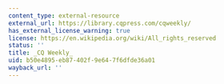 ```yaml
---
content_type: external-resource
external_url: https://library.cqpress.com/cqweekly/
has_external_license_warning: true
license: https://en.wikipedia.org/wiki/All_rights_reserved
status: ''
title: _CQ Weekly_
uid: b50e4895-eb87-402f-9e64-7f6dfde36a01
wayback_url: ''
---
```

